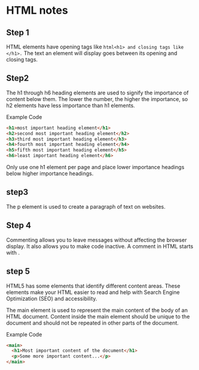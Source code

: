 # HTML notes

## Step 1

HTML elements have opening tags like
`html<h1> and closing tags like </h1>.`
The text an element will display goes between its opening and closing tags.

## Step2

The h1 through h6 heading elements are used to signify the importance of content below them. The lower the number, the higher the importance, so h2 elements have less importance than h1 elements.

Example Code

```html
<h1>most important heading element</h1>
<h2>second most important heading element</h2>
<h3>third most important heading element</h3>
<h4>fourth most important heading element</h4>
<h5>fifth most important heading element</h5>
<h6>least important heading element</h6>
```

Only use one h1 element per page and place lower importance headings below higher importance headings.

## step3

The p element is used to create a paragraph of text on websites.

## Step 4

Commenting allows you to leave messages without affecting the browser display. It also allows you to make code inactive. A comment in HTML starts with <!--, contains any number of lines of text, and ends with -->.

## step 5

HTML5 has some elements that identify different content areas. These elements make your HTML easier to read and help with Search Engine Optimization (SEO) and accessibility.

The main element is used to represent the main content of the body of an HTML document. Content inside the main element should be unique to the document and should not be repeated in other parts of the document.

Example Code

```html
<main>
  <h1>Most important content of the document</h1>
  <p>Some more important content...</p>
</main>
```
